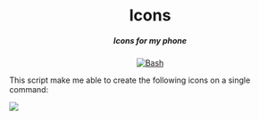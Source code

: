 <div align="center">

# Icons
##### Icons for my phone

[![Bash](https://img.shields.io/badge/Bash-4EAA25.svg?style=for-the-badge&logoColor=white&logo=gnubash)](https://github.com/geohot/tinygrad)
</div>

This script make me able to create the following icons on a single command:

![](https://github.com/user-attachments/assets/72c785e6-27d9-431c-806c-a980cd5b3eda)
